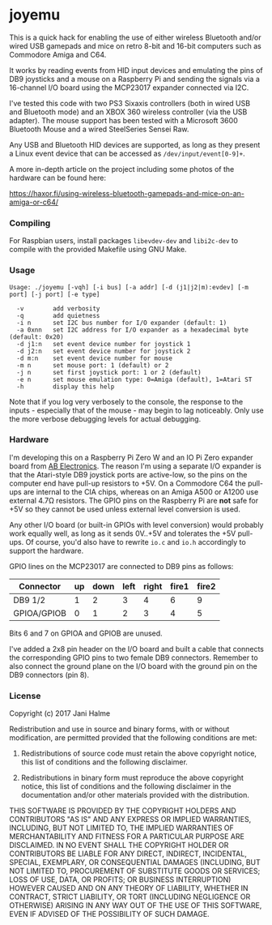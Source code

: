 # joyemu

This is a quick hack for enabling the use of either wireless Bluetooth and/or wired USB gamepads and mice on retro 8-bit and 16-bit computers such as Commodore Amiga and C64.

It works by reading events from HID input devices and emulating the pins of DB9 joysticks and a mouse on a Raspberry Pi and sending the signals via a 16-channel I/O board using the MCP23017 expander connected via I2C.

I've tested this code with two PS3 Sixaxis controllers (both in wired USB and Bluetooth mode) and an XBOX 360 wireless controller (via the USB adapter). The mouse support has been tested with a Microsoft 3600 Bluetooth Mouse and a wired SteelSeries Sensei Raw.

Any USB and Bluetooth HID devices are supported, as long as they present a Linux event device that can be accessed as `/dev/input/event[0-9]+`.

A more in-depth article on the project including some photos of the hardware can be found here:

https://haxor.fi/using-wireless-bluetooth-gamepads-and-mice-on-an-amiga-or-c64/



### Compiling

For Raspbian users, install packages `libevdev-dev` and `libi2c-dev` to compile with the provided Makefile using GNU Make.



### Usage

```
Usage: ./joyemu [-vqh] [-i bus] [-a addr] [-d (j1|j2|m):evdev] [-m port] [-j port] [-e type]

  -v		add verbosity
  -q		add quietness
  -i n		set I2C bus number for I/O expander (default: 1)
  -a 0xnn	set I2C address for I/O expander as a hexadecimal byte (default: 0x20)
  -d j1:n	set event device number for joystick 1
  -d j2:n	set event device number for joystick 2
  -d m:n	set event device number for mouse
  -m n		set mouse port: 1 (default) or 2
  -j n		set first joystick port: 1 or 2 (default)
  -e n		set mouse emulation type: 0=Amiga (default), 1=Atari ST
  -h		display this help
```

Note that if you log very verbosely to the console, the response to the inputs - especially that of the mouse - may begin to lag noticeably. Only use the more verbose debugging levels for actual debugging.



### Hardware

I'm developing this on a Raspberry Pi Zero W and an IO Pi Zero expander board from [AB Electronics](https://www.abelectronics.co.uk). The reason I'm using a separate I/O expander is that the Atari-style DB9 joystick ports are active-low, so the pins on the computer end have pull-up resistors to +5V. On a Commodore C64 the pull-ups are internal to the CIA chips, whereas on an Amiga A500 or A1200 use external 4.7Ω resistors. The GPIO pins on the Raspberry Pi are **not** safe for +5V so they cannot be used unless external level conversion is used.

Any other I/O board (or built-in GPIOs with level conversion) would probably work equally well, as long as it sends 0V..+5V and tolerates the +5V pull-ups. Of course, you'd also have to rewrite `io.c` and `io.h` accordingly to support the hardware.

GPIO lines on the MCP23017 are connected to DB9 pins as follows:

|Connector|up|down|left|right|fire1|fire2|
|---|---|---|---|---|---|---|
|DB9 1/2|1|2|3|4|6|9|
|GPIOA/GPIOB|0|1|2|3|4|5|

Bits 6 and 7 on GPIOA and GPIOB are unused.

I've added a 2x8 pin header on the I/O board and built a cable that connects the corresponding GPIO pins to two female DB9 connectors. Remember to also connect the ground plane on the I/O board with the ground pin on the DB9 connectors (pin 8).



### License
 
Copyright (c) 2017 Jani Halme

Redistribution and use in source and binary forms, with or without modification, are permitted provided that the following conditions are met:

1. Redistributions of source code must retain the above copyright notice, this list of conditions and the following disclaimer.

2. Redistributions in binary form must reproduce the above copyright notice, this list of conditions and the following disclaimer in the documentation and/or other materials provided with the distribution.

THIS SOFTWARE IS PROVIDED BY THE COPYRIGHT HOLDERS AND CONTRIBUTORS "AS IS" AND ANY EXPRESS OR IMPLIED WARRANTIES, INCLUDING, BUT NOT LIMITED TO, THE IMPLIED WARRANTIES OF MERCHANTABILITY AND FITNESS FOR A PARTICULAR PURPOSE ARE DISCLAIMED. IN NO EVENT SHALL THE COPYRIGHT HOLDER OR CONTRIBUTORS BE LIABLE FOR ANY DIRECT, INDIRECT, INCIDENTAL, SPECIAL, EXEMPLARY, OR CONSEQUENTIAL DAMAGES (INCLUDING, BUT NOT LIMITED TO, PROCUREMENT OF SUBSTITUTE GOODS OR SERVICES; LOSS OF USE, DATA, OR PROFITS; OR BUSINESS INTERRUPTION) HOWEVER CAUSED AND ON ANY THEORY OF LIABILITY, WHETHER IN CONTRACT, STRICT LIABILITY, OR TORT (INCLUDING NEGLIGENCE OR OTHERWISE) ARISING IN ANY WAY OUT OF THE USE OF THIS SOFTWARE, EVEN IF ADVISED OF THE POSSIBILITY OF SUCH DAMAGE.
